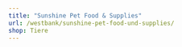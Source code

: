 ```yaml
---
title: "Sunshine Pet Food & Supplies"
url: /westbank/sunshine-pet-food-und-supplies/
shop: Tiere
---
```

